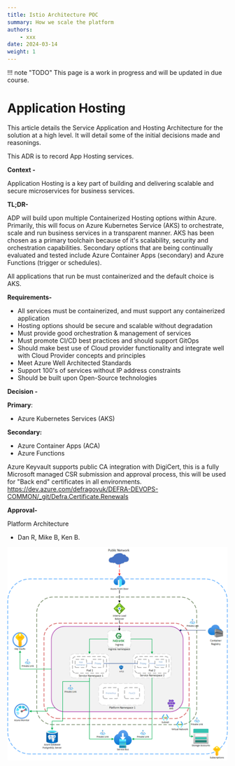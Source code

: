 ```yaml
---
title: Istio Architecture POC
summary: How we scale the platform
authors:
    - xxx
date: 2024-03-14
weight: 1
---
```

!!! note "TODO"
    This page is a work in progress and will be updated in due course.

# Application Hosting

This article details the Service Application and Hosting Architecture for the solution at a high level. It will detail some of the initial decisions made and reasonings.

This ADR is to record App Hosting services.

**Context -**

Application Hosting is a key part of building and delivering scalable and secure microservices for business services.

**TL;DR-**

ADP will build upon multiple Containerized Hosting options within Azure. Primarily, this will focus on Azure Kubernetes Service (AKS) to orchestrate, scale and run business services in a transparent manner. AKS has been chosen as a primary toolchain because of it's scalability, security and orchestration capabilities. Secondary options that are being continually evaluated and tested include Azure Container Apps (secondary) and Azure Functions (trigger or schedules).

All applications that run be must containerized and the default choice is AKS.

**Requirements-**

- All services must be containerized, and must support any containerized application
- Hosting options should be secure and scalable without degradation
- Must provide good orchestration & management of services
- Must promote CI/CD best practices and should support GitOps
- Should make best use of Cloud provider functionality and integrate well with Cloud Provider concepts and principles
- Meet Azure Well Architected Standards
- Support 100's of services without IP address constraints
- Should be built upon Open-Source technologies

**Decision -**

**Primary**:

- Azure Kubernetes Services (AKS)

**Secondary:**

- Azure Container Apps (ACA)
- Azure Functions

Azure Keyvault supports public CA integration with DigiCert, this is a fully Microsoft managed CSR submission and approval process, this will be used for "Back end" certificates in all environments. https://dev.azure.com/defragovuk/DEFRA-DEVOPS-COMMON/_git/Defra.Certificate.Renewals

**Approval-**

Platform Architecture

- Dan R, Mike B, Ken B.

![ms-arch.png](../../images/application-hosting.png)
